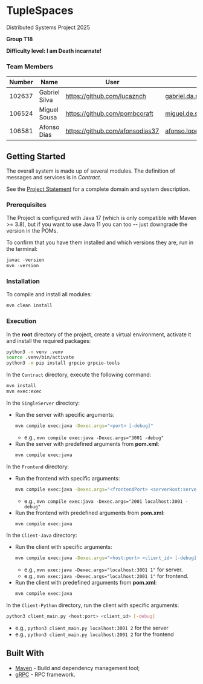# TupleSpaces

Distributed Systems Project 2025

**Group T18**

**Difficulty level: I am Death incarnate!**


### Team Members


| Number | Name              | User                              | Email                                  |
|--------|-------------------|-----------------------------------|----------------------------------------|
| 102637  | Gabriel Silva    | <https://github.com/lucaznch>     | <gabriel.da.silva@tecnico.ulisboa.pt>  |
| 106524  | Miguel Sousa     | <https://github.com/pombcoraft>   | <miguel.de.sousa@tecnico.ulisboa.pt>   | 
| 106581  | Afonso Dias      | <https://github.com/afonsodias37> | <afonso.lopes.dias@tecnico.ulisboa.pt> |

## Getting Started

The overall system is made up of several modules.
The definition of messages and services is in _Contract_.

See the [Project Statement](https://github.com/tecnico-distsys/Tuplespaces-2025) for a complete domain and system description.

### Prerequisites

The Project is configured with Java 17 (which is only compatible with Maven >= 3.8), but if you want to use Java 11 you
can too -- just downgrade the version in the POMs.

To confirm that you have them installed and which versions they are, run in the terminal:

```s
javac -version
mvn -version
```

### Installation

To compile and install all modules:

```s
mvn clean install
```

### Execution
In the **root** directory of the project, create a virtual environment, activate it and install the required packages:
```bash
python3 -m venv .venv
source .venv/bin/activate
python3 -m pip install grpcio grpcio-tools
```

In the `Contract` directory, execute the following command:
```bash
mvn install
mvn exec:exec
```

In the `SingleServer` directory:
- Run the server with specific arguments:
    ```bash
    mvn compile exec:java -Dexec.args="<port> [-debug]"
    ```
    - e.g., `mvn compile exec:java -Dexec.args="3001 -debug"`
- Run the server with predefined arguments from **pom.xml**:
    ```bash
    mvn compile exec:java
    ```

In the `Frontend` directory:
- Run the frontend with specific arguments:
    ```bash
    mvn compile exec:java -Dexec.args="<frontendPort> <serverHost:serverPort> [-debug]"
    ```
    - e.g., `mvn compile exec:java -Dexec.args="2001 localhost:3001 -debug"`
- Run the frontend with predefined arguments from **pom.xml**:
    ```bash
    mvn compile exec:java
    ```

In the `Client-Java` directory:
- Run the client with specific arguments:
    ```bash
    mvn compile exec:java -Dexec.args="<host:port> <client_id> [-debug]"
    ```
    - e.g., `mvn exec:java -Dexec.args="localhost:3001 1"` for server.
    - e.g., `mvn exec:java -Dexec.args="localhost:2001 1"` for frontend.
- Run the client with predefined arguments from **pom.xml**:
    ```bash
    mvn compile exec:java
    ```

In the `Client-Python` directory, run the client with specific arguments:
```bash
python3 client_main.py <host:port> <client_id> [-debug]
```
- e.g., `python3 client_main.py localhost:3001 2` for the server
- e.g., `python3 client_main.py localhost:2001 2` for the frontend

## Built With

* [Maven](https://maven.apache.org/) - Build and dependency management tool;
* [gRPC](https://grpc.io/) - RPC framework.

